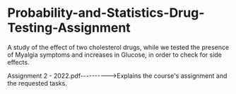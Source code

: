 # Probability-and-Statistics-Drug-Testing-Assignment
A study of the effect of two cholesterol drugs, while we tested the presence of Myalgia symptoms and increases in Glucose, in order to check for side effects.


Αssignment 2 - 2022.pdf---------->Explains the course's assignment and the requested tasks.
